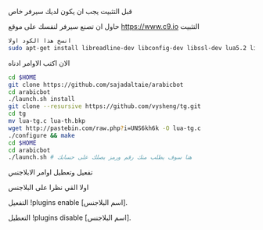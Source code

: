 
قبل التثبيت يجب ان يكون لديك سيرفر خاص

حاول ان تصنع سيرفر لنفسك على موقع 
https://www.c9.io
التثبيت

```bash
انسخ هذا الكود اولا
sudo apt-get install libreadline-dev libconfig-dev libssl-dev lua5.2 liblua5.2-dev libevent-dev make unzip git redis-server g++ libjansson-dev libpython-dev expat libexpat1-dev
```
الان اكتب الاوامر ادناه
```bash
cd $HOME
git clone https://github.com/sajadaltaie/arabicbot
cd arabicbot
./launch.sh install
git clone --resursive https://github.com/vysheng/tg.git
cd tg
mv lua-tg.c lua-th.bkp
wget http://pastebin.com/raw.php?i=UNS6kh6k -O lua-tg.c
./configure && make
cd $HOME
cd arabicbot
./launch.sh # هنا سوف يطلب منك رقم ورمز يصلك على حسابك
```
تفعيل وتعطيل اوامر الابلاجنس

اولا القي نظرا على البلاجنس

التفعيل !plugins enable [اسم البلاجنس].

التعطيل !plugins disable [اسم البلاجنس].


